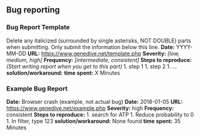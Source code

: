 ## Bug reporting
### Bug Report Template
Delete any italicized (surrounded by single asterisks, NOT DOUBLE) parts when submitting.
Only submit the information below this line.
**Date:** YYYY-MM-DD
**URL:** https://www.genedive.net/template.php
**Severity:** *[low, medium, high]*
**Frequency:** *[intermediate, consistent]*
**Steps to reproduce:** *(Start writing report when you get to this part)*
	1. step 1
	1. step 2
	1. ...
**solution/workaround:** 
**time spent:** X Minutes

### Example Bug Report
**Date:** Browser crash (example, not actual bug)
**Date:** 2018-01-05
**URL:** https://www.genedive.net/example.php
**Severity:** high
**Frequency:** consistent
**Steps to reproduce:**
	1. search for ATP
	1. Reduce probability to 0
	1. In filter, type 123
**solution/workaround:** None found
**time spent:** 35 Minutes